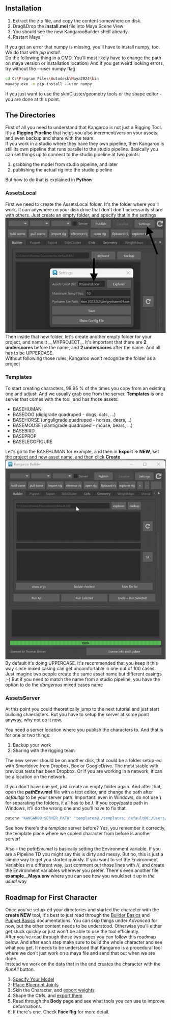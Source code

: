 ## Installation

1. Extract the zip file, and copy the content somewhere on disk.
2. Drag&Drop the **install.mel** file into Maya Scene View
3. You should see the new KangarooBuilder shelf already.
4. Restart Maya
`

If you get an error that numpy is missing, you'll have to install numpy, too.
We do that with *pip install*.  
Do the following thing in a CMD. You'll most likely have to  change the path on maya version or installation location)
And if you get weird looking errors, try without the --user numpy flag
```bash
cd C:\Program Files\Autodesk\Maya2024\bin 
mayapy.exe -m pip install ‐‐user numpy
```

If you just want to use the skinCluster/geometry tools or the shape editor - you are done at this point.


## The Directories

First of all you need to understand that Kangaroo is not just a Rigging Tool. It's a **Rigging Pipeline** that helps you also
increment/version your assets, and even backup and share with the team.    
If you work in a studio where they have they own pipeline, then Kangaroo is still its own pipeline
that runs parallel to the studio pipeline. Basically you can set things up to connect to the studio pipeline
at two points:

1. grabbing the model from studio pipeline, and later
2. publishing the actual rig into the studio pipeline

But how to do that is explained in **Python**

### AssetsLocal
First we need to create the AssetsLocal folder. It's the folder where you'll work. 
It can anywhere on your disk drive that don't don't necessarily share with others. Just create an empty folder, and specify that in the settings  
![Alt text](images/settingAssetsLocal.jpg)
Then inside that new folder, let's create another empty folder for your project, and name it \_\_MYPROJECT\_\_
It's important that there are **2 underscores** before the name, and **2 underscores** after the name. 
And all has to be UPPERCASE.  
Without following those rules, Kangaroo won't recognize the folder as a project


### Templates
To start creating characters, 99.95 % of the times you copy from an existing one and adjust.
And we usually grab one from the server. **Templates** is one server that comes with the tool, and has those assets:

- BASEHUMAN
- BASEDOG (digigrade quadruped - dogs, cats, ...)
- BASEHORSE (unguligrade quadruped - horses, deers, ..)
- BASEMOUSE (plantigrade quadruped - mouse, bears, ...)
- BASEBIRD
- BASEPROP
- BASELEGOFIGURE

Let's go to the BASEHUMAN for example, and then in **Export -> NEW**, set the project and new asset name, and then click **Create**
![Alt text](images/newAssetGif.gif)
By default it's doing UPPERCASE. It's recommended that you keep it this way since mixed casing can get uncomfortable in one out of 100 cases.
Just imagine two people create the same asset name but different casings ;-)
But if you need to match the name from a studio pipeline, you have the option to do the *dangerous* mixed cases name 


### AssetsServer
At this point you could theoretically jump to the next tutorial and just start building chaeracters.
But you have to setup the server at some point anyway, why not do it now.

You need a server location where you publish the characters to. And that is for one or two things:

1. Backup your work 
2. Sharing with the rigging team

The new server should be on another disk, that could be a folder setup-ed with Smartdrive from Dropbox, Box or GoogleDrive.
The most stable with previous tests has been Dropbox.
Or if you are working in a network, it can be a location on the network. 

If you don't have one yet, just create an empty folder again.
And after that, open the **pathEnv.mel** file with a text editor, and change the path after *default@* to be your server path.
Important: even in Windows, do not use **\\** for separating the folders, it all has to be **/**. If you
copy/paste path in Windows, it'll do the wrong one and you'll have to fix that.
```bash
putenv "KANGAROO_SERVER_PATH" "templates@./templates; default@C:/Users/thoma/Dropbox/assetsServer";
```
See how there's the *template* server before? Yes, you remember it correctly, the template place where we copied character from before
is another server!

Also - the *pathEnv.mel* is basically setting the Environment variable.
If you are a Pipeline TD you might say this is dirty and messy. But no, this is just a simple way to get you started quickly.
If you want to set the Environment Variables in a different way, just comment out those lines with //, and
create the Environment variables wherever you prefer. There's even another file **example__Maya.env** where you can
see how you would set it up in *the usual* way


## Roadmap for First Character
Once you've setup-ed your directories and started the character with the **create NEW** tool, it's best to just read
through the [Builder Basics](builder/builderBasics.md) and [Puppet Basics](puppet/puppetBasics.md) documentations. You can skip things under *Advanced* for now,
but the other content needs to be understood. Otherwise you'll either get stuck quickly or just won't be able to use the tool
efficiently.  
After you've read through those two pages you can follow this roadmap below. And after each step make sure to build the
whole character and see what you get. It needs to be understood that Kangaroo is a procedural tool where we don't 
just work on a maya file and send that out when we are done.  
Instead we work on the data that in the end creates the character with the *RunAll* button.

1. [Specify Your Model](builder/builderBasics.md#importmodel)
2. [Place Blueprint Joints](puppet/puppetBasics.md#change-the-guide-joint-locations)
3. Skin the Character, and [export weights](builder/builderBasics.md#loaddeformers)
4. Shape the Ctrls, and [export them](builder/builderBasics.md#loadctrlshapes)
5. Read through the **Body** page and see what tools you can use to improve deformations.  
6. If there's one. Check **Face Rig** for more detail.
